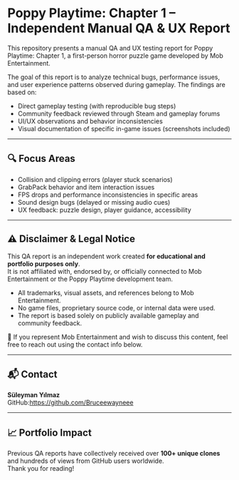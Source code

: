 # Poppy Playtime: Chapter 1 – Independent Manual QA & UX Report

This repository presents a manual QA and UX testing report for Poppy Playtime: Chapter 1, a first-person horror puzzle game developed by Mob Entertainment.

The goal of this report is to analyze technical bugs, performance issues, and user experience patterns observed during gameplay. The findings are based on:

- Direct gameplay testing (with reproducible bug steps)
- Community feedback reviewed through Steam and gameplay forums
- UI/UX observations and behavior inconsistencies
- Visual documentation of specific in-game issues (screenshots included)

---

## 🔍 Focus Areas

- Collision and clipping errors (player stuck scenarios)
- GrabPack behavior and item interaction issues
- FPS drops and performance inconsistencies in specific areas
- Sound design bugs (delayed or missing audio cues)
- UX feedback: puzzle design, player guidance, accessibility

---

## ⚠️ Disclaimer & Legal Notice

This QA report is an independent work created **for educational and portfolio purposes only**.  
It is not affiliated with, endorsed by, or officially connected to Mob Entertainment or the Poppy Playtime development team.

- All trademarks, visual assets, and references belong to Mob Entertainment.  
- No game files, proprietary source code, or internal data were used.  
- The report is based solely on publicly available gameplay and community feedback.

📩 If you represent Mob Entertainment and wish to discuss this content, feel free to reach out using the contact info below.

---

## 📬 Contact

**Süleyman Yılmaz**   
GitHub:https://github.com/Bruceewayneee 

---

## 📈 Portfolio Impact

Previous QA reports have collectively received over **100+ unique clones** and hundreds of views from GitHub users worldwide.  
Thank you for reading!
